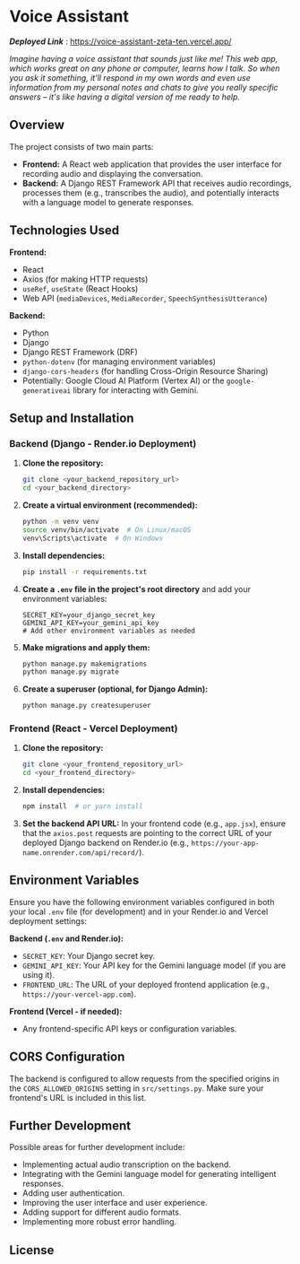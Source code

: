 # Voice Assistant 

***Deployed Link*** : https://voice-assistant-zeta-ten.vercel.app/

*Imagine having a voice assistant that sounds just like me! This web app, which works great on any phone or computer, learns how I talk. So when you ask it something, it'll respond in my own words and even use information from my personal notes and chats to give you really specific answers – it's like having a digital version of me ready to help.*

## Overview

The project consists of two main parts:

* **Frontend:** A React web application that provides the user interface for recording audio and displaying the conversation.
* **Backend:** A Django REST Framework API that receives audio recordings, processes them (e.g., transcribes the audio), and potentially interacts with a language model to generate responses.

## Technologies Used

**Frontend:**

* React
* Axios (for making HTTP requests)
* `useRef`, `useState` (React Hooks)
* Web API (`mediaDevices`, `MediaRecorder`, `SpeechSynthesisUtterance`)

**Backend:**

* Python
* Django
* Django REST Framework (DRF)
* `python-dotenv` (for managing environment variables)
* `django-cors-headers` (for handling Cross-Origin Resource Sharing)
* Potentially: Google Cloud AI Platform (Vertex AI) or the `google-generativeai` library for interacting with Gemini.

## Setup and Installation

### Backend (Django - Render.io Deployment)

1.  **Clone the repository:**
    ```bash
    git clone <your_backend_repository_url>
    cd <your_backend_directory>
    ```

2.  **Create a virtual environment (recommended):**
    ```bash
    python -m venv venv
    source venv/bin/activate  # On Linux/macOS
    venv\Scripts\activate  # On Windows
    ```

3.  **Install dependencies:**
    ```bash
    pip install -r requirements.txt
    ```

4.  **Create a `.env` file in the project's root directory** and add your environment variables:
    ```
    SECRET_KEY=your_django_secret_key
    GEMINI_API_KEY=your_gemini_api_key
    # Add other environment variables as needed
    ```

5.  **Make migrations and apply them:**
    ```bash
    python manage.py makemigrations
    python manage.py migrate
    ```

6.  **Create a superuser (optional, for Django Admin):**
    ```bash
    python manage.py createsuperuser
    ```


### Frontend (React - Vercel Deployment)

1.  **Clone the repository:**
    ```bash
    git clone <your_frontend_repository_url>
    cd <your_frontend_directory>
    ```

2.  **Install dependencies:**
    ```bash
    npm install  # or yarn install
    ```

3.  **Set the backend API URL:** In your frontend code (e.g., `app.jsx`), ensure that the `axios.post` requests are pointing to the correct URL of your deployed Django backend on Render.io (e.g., `https://your-app-name.onrender.com/api/record/`).

## Environment Variables

Ensure you have the following environment variables configured in both your local `.env` file (for development) and in your Render.io and Vercel deployment settings:

**Backend (`.env` and Render.io):**

* `SECRET_KEY`: Your Django secret key.
* `GEMINI_API_KEY`: Your API key for the Gemini language model (if you are using it).
* `FRONTEND_URL`: The URL of your deployed frontend application (e.g., `https://your-vercel-app.com`).

**Frontend (Vercel - if needed):**

* Any frontend-specific API keys or configuration variables.

## CORS Configuration

The backend is configured to allow requests from the specified origins in the `CORS_ALLOWED_ORIGINS` setting in `src/settings.py`. Make sure your frontend's URL is included in this list.

## Further Development

Possible areas for further development include:

* Implementing actual audio transcription on the backend.
* Integrating with the Gemini language model for generating intelligent responses.
* Adding user authentication.
* Improving the user interface and user experience.
* Adding support for different audio formats.
* Implementing more robust error handling.


## License



